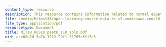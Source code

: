 ```yaml
---
content_type: resource
description: This resource contains information related to normal equations.
file: /media/https%3A/open-learning-course-data-rc.s3.amazonaws.com/18-06-linear-algebra-spring-2010/ace08d2d5a7b321229f191765c5ff2e3_MIT18_06S10_pset6_s10_soln.pdf
file_type: application/pdf
resourcetype: Document
title: MIT18_06S10_pset6_s10_soln.pdf
uid: ace08d2d-5a7b-3212-29f1-91765c5ff2e3
---
```

